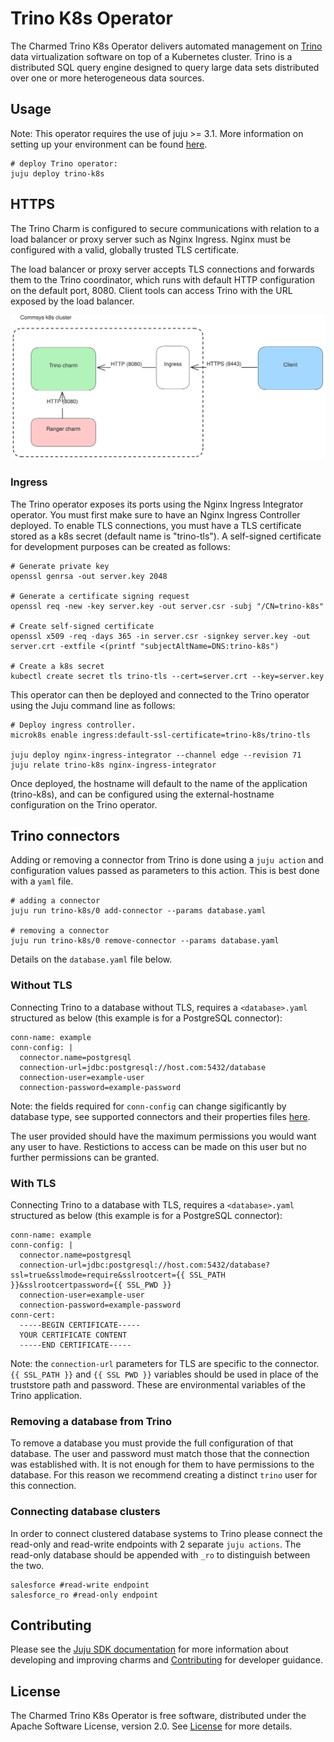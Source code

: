 # Trino K8s Operator
The Charmed Trino K8s Operator delivers automated management on [Trino](https://trino.io/) data virtualization software on top of a Kubernetes cluster. Trino is a distributed SQL query engine designed to query large data sets distributed over one or more heterogeneous data sources.

## Usage
Note: This operator requires the use of juju >= 3.1. More information on setting up your environment can be found [here](CONTRIBUTING.md).

```
# deploy Trino operator:
juju deploy trino-k8s
```

## HTTPS
The Trino Charm is configured to secure communications with relation to a load balancer or proxy server such as Nginx Ingress. Nginx must be configured with a valid, globally trusted TLS certificate.

The load balancer or proxy server accepts TLS connections and forwards them to the Trino coordinator, which runs with default HTTP configuration on the default port, 8080. Client tools can access Trino with the URL exposed by the load balancer.

![trino-communication](trino-tls.svg)

### Ingress
The Trino operator exposes its ports using the Nginx Ingress Integrator operator. You must first make sure to have an Nginx Ingress Controller deployed. To enable TLS connections, you must have a TLS certificate stored as a k8s secret (default name is "trino-tls"). A self-signed certificate for development purposes can be created as follows:

```
# Generate private key
openssl genrsa -out server.key 2048

# Generate a certificate signing request
openssl req -new -key server.key -out server.csr -subj "/CN=trino-k8s"

# Create self-signed certificate
openssl x509 -req -days 365 -in server.csr -signkey server.key -out server.crt -extfile <(printf "subjectAltName=DNS:trino-k8s")

# Create a k8s secret
kubectl create secret tls trino-tls --cert=server.crt --key=server.key
```
This operator can then be deployed and connected to the Trino operator using the Juju command line as follows:

```
# Deploy ingress controller.
microk8s enable ingress:default-ssl-certificate=trino-k8s/trino-tls

juju deploy nginx-ingress-integrator --channel edge --revision 71
juju relate trino-k8s nginx-ingress-integrator
```

Once deployed, the hostname will default to the name of the application (trino-k8s), and can be configured using the external-hostname configuration on the Trino operator.

## Trino connectors
Adding or removing a connector from Trino is done using a `juju action` and configuration values passed as parameters to this action. This is best done with a `yaml` file.

```
# adding a connector
juju run trino-k8s/0 add-connector --params database.yaml

# removing a connector
juju run trino-k8s/0 remove-connector --params database.yaml
```
Details on the `database.yaml` file below.

### Without TLS
Connecting Trino to a database without TLS, requires a `<database>.yaml` structured as below (this example is for a PostgreSQL connector):
```
conn-name: example
conn-config: |
  connector.name=postgresql
  connection-url=jdbc:postgresql://host.com:5432/database
  connection-user=example-user
  connection-password=example-password
```
Note: the fields required for `conn-config` can change sigificantly by database type, see supported connectors and their properties files [here](https://trino.io/docs/current/connector.html). 

The user provided should have the maximum permissions you would want any user to have. Restictions to access can be made on this user but no further permissions can be granted.

### With TLS
Connecting Trino to a database with TLS, requires a `<database>.yaml` structured as below (this example is for a PostgreSQL connector):
```
conn-name: example
conn-config: |
  connector.name=postgresql
  connection-url=jdbc:postgresql://host.com:5432/database?ssl=true&sslmode=require&sslrootcert={{ SSL_PATH }}&sslrootcertpassword={{ SSL_PWD }}
  connection-user=example-user
  connection-password=example-password
conn-cert:
  -----BEGIN CERTIFICATE-----
  YOUR CERTIFICATE CONTENT
  -----END CERTIFICATE-----
```
Note: the `connection-url` parameters for TLS are specific to the connector.
`{{ SSL_PATH }}` and `{{ SSL PWD }}` variables should be used in place of the truststore path and password. These are environmental variables of the Trino application.

### Removing a database from Trino
To remove a database you must provide the full configuration of that database. The user and password must match those that the connection was established with. It is not enough for them to have permissions to the database. For this reason we recommend creating a distinct `trino` user for this connection.

### Connecting database clusters
In order to connect clustered database systems to Trino please connect the read-only and read-write endpoints with 2 separate `juju actions`. The read-only database should be appended with `_ro` to distinguish between the two. 
```
salesforce #read-write endpoint
salesforce_ro #read-only endpoint
```

## Contributing
Please see the [Juju SDK documentation](https://juju.is/docs/sdk) for more information about developing and improving charms and [Contributing](CONTRIBUTING.md) for developer guidance.

## License
The Charmed Trino K8s Operator is free software, distributed under the Apache Software License, version 2.0. See [License](LICENSE) for more details. 

